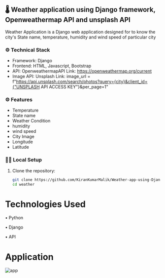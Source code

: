 ## 🌡️ Weather application using Django framework, Openweathermap API and unsplash API

Weather Application is a Django web application designed for to know the city's State name, temperature, humidity and wind speed of particular city

### ⚙️ Technical Stack

- Framework: Django
- Frontend: HTML, Javascript, Bootstrap
- API: OpenweathermapAPI
    Link: https://openweathermap.org/current
- Image API: Unsplash
    Link: image_url = f"https://api.unsplash.com/search/photos?query={city}&client_id={"UNSPLASH API ACCESS KEY"}&per_page=1"

### ⚙️ Features

- Temperature
- State name
- Weather Condition
- humidity
- wind speed
- City Image
- Longitude
- Latitude

### 👩‍💻 Local Setup

1. Clone the repository:
   ```bash
   git clone https://github.com/KiranKumarMalik/Weather-app-using-Django-and-OpenweatherAPI.git
   cd weather


# Technologies Used
• Python

• Django

• API

# Application

![app](https://github.com/KiranKumarMalik/Weather-app-using-Django-and-OpenweatherAPI/blob/c89ba972b754cb0520191dcc24fdb3e1c4404d38/ss/app1.png)




